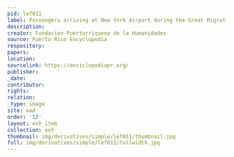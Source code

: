 ```yaml
---
pid: lef011
label: Passengers arriving at New York Airport during the Great Migration
description:
creator: Fundacion Puertorriquena de la Humanidades
source: Puerto Rico Encyclopedia
respository:
papers:
location:
sourcelink: https://enciclopediapr.org/
publisher:
_date:
contributor:
rights:
relation:
_type: image
site: wad
order: '12'
layout: exh_item
collection: exh
thumbnail: img/derivatives/simple/lef011/thumbnail.jpg
full: img/derivatives/simple/lef011/fullwidth.jpg
---
```

